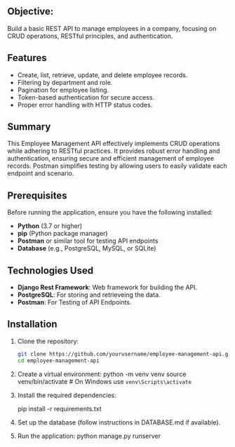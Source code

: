 ## Objective: 
Build a basic REST API to manage employees in a company, focusing on CRUD operations, RESTful principles, and authentication.

## Features
- Create, list, retrieve, update, and delete employee records.
- Filtering by department and role.
- Pagination for employee listing.
- Token-based authentication for secure access.
- Proper error handling with HTTP status codes.
  
## Summary
This Employee Management API effectively implements CRUD operations while adhering to RESTful practices. It provides robust error handling and authentication, ensuring secure and efficient management of employee records. Postman simplifies testing by allowing users to easily validate each endpoint and scenario.

## Prerequisites
Before running the application, ensure you have the following installed:
- **Python** (3.7 or higher)
- **pip** (Python package manager)
- **Postman** or similar tool for testing API endpoints
- **Database** (e.g., PostgreSQL, MySQL, or SQLite)
  
## Technologies Used
- **Django Rest Framework**: Web framework for building the API.
- **PostgreSQL**: For storing and retrieveing the data.
- **Postman**: For Testing of API Endpoints.

## Installation
1. Clone the repository:

   ```bash
   git clone https://github.com/yourusername/employee-management-api.git
   cd employee-management-api
2. Create a virtual environment:
   python -m venv venv
   source venv/bin/activate  # On Windows use `venv\Scripts\activate`
   
4. Install the required dependencies:
   
   pip install -r requirements.txt

6. Set up the database (follow instructions in DATABASE.md if available).
   
7. Run the application:
   python manage.py runserver


